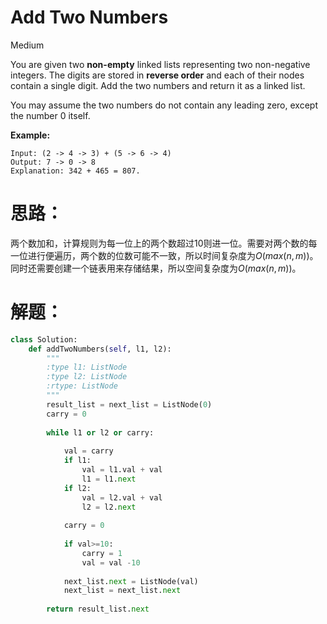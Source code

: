# Add Two Numbers 

Medium

You are given two **non-empty** linked lists representing two non-negative integers. The digits are stored in **reverse order** and each of their nodes contain a single digit. Add the two numbers and return it as a linked list.

You may assume the two numbers do not contain any leading zero, except the number 0 itself.

**Example:**

```
Input: (2 -> 4 -> 3) + (5 -> 6 -> 4)
Output: 7 -> 0 -> 8
Explanation: 342 + 465 = 807.
```



# 思路：

两个数加和，计算规则为每一位上的两个数超过10则进一位。需要对两个数的每一位进行便遍历，两个数的位数可能不一致，所以时间复杂度为$O(max(n,m))$。同时还需要创建一个链表用来存储结果，所以空间复杂度为$O(max(n,m))$。

# 解题：

```python
class Solution:
    def addTwoNumbers(self, l1, l2):
        """
        :type l1: ListNode
        :type l2: ListNode
        :rtype: ListNode
        """
        result_list = next_list = ListNode(0)
        carry = 0
        
        while l1 or l2 or carry:
            
            val = carry
            if l1:
                val = l1.val + val
                l1 = l1.next
            if l2:
                val = l2.val + val
                l2 = l2.next
                
            carry = 0
            
            if val>=10:
                carry = 1
                val = val -10
            
            next_list.next = ListNode(val)
            next_list = next_list.next
        
        return result_list.next
```

